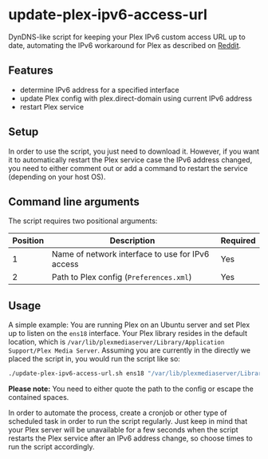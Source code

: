 # update-plex-ipv6-access-url
DynDNS-like script for keeping your Plex IPv6 custom access URL up to date, automating the IPv6 workaround for Plex as described on [Reddit](https://www.reddit.com/r/PleX/comments/b82opu/plex_remote_access_over_ipv6/).

## Features
- determine IPv6 address for a specified interface
- update Plex config with plex.direct-domain using current IPv6 address
- restart Plex service

## Setup
In order to use the script, you just need to download it. However, if you want it to automatically restart the Plex service case the IPv6 address changed, you need to either comment out or add a command to restart the service (depending on your host OS).

## Command line arguments
The script requires two positional arguments:

Position|Description|Required
--------|-----------|--------
1       |Name of network interface to use for IPv6 access|Yes
2       |Path to Plex config (`Preferences.xml`)|Yes

## Usage

A simple example: You are running Plex on an Ubuntu server and set Plex up to listen on the `ens18` interface. Your Plex library resides in the default location, which is `/var/lib/plexmediaserver/Library/Application Support/Plex Media Server`. Assuming you are currently in the directly we placed the script in, you would run the script like so:

```bash
./update-plex-ipv6-access-url.sh ens18 "/var/lib/plexmediaserver/Library/Application Support/Plex Media Server/Preferences.xml"
```

**Please note:** You need to either quote the path to the config or escape the contained spaces.

In order to automate the process, create a cronjob or other type of scheduled task in order to run the script regularly. Just keep in mind that your Plex server will be unavailable for a few seconds when the script restarts the Plex service after an IPv6 address change, so choose times to run the script accordingly.